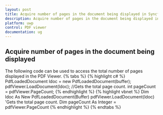 ```yaml
---
layout: post
title: Acquire number of pages in the document being displayed in Syncfusion Essential UWP PDF viewer.
description: Acquire number of pages in the document being displayed in Syncfusion Essential UWP PDF viewer.
platform: uwp
control: PDF viewer
documentation: ug
---
```


## Acquire number of pages in the document being displayed
The following code can be used to access the total number of pages displayed in the PDF Viewer.
{% tabs %}
{% highlight c# %}
PdfLoadedDocument ldoc = new PdfLoadedDocument(buffer);
pdfViewer.LoadDocument(ldoc);
//Gets the total page count. 
int pageCount = pdfViewer.PageCount;
{% endhighlight %}
{% highlight vbnet %}
Dim ldoc As New PdfLoadedDocument(Buffer)
pdfViewer.LoadDocument(ldoc)
'Gets the total page count. 
Dim pageCount As Integer = pdfViewer.PageCount
{% endhighlight %}
{% endtabs %}